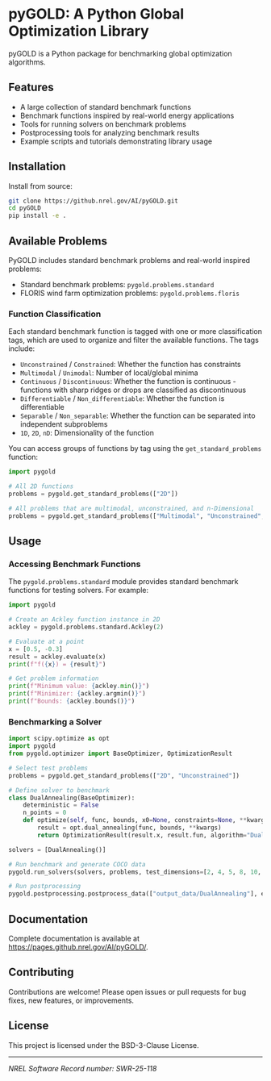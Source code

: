 # pyGOLD: A Python Global Optimization Library

pyGOLD is a Python package for benchmarking global optimization algorithms.

## Features

- A large collection of standard benchmark functions
- Benchmark functions inspired by real-world energy applications
- Tools for running solvers on benchmark problems
- Postprocessing tools for analyzing benchmark results
- Example scripts and tutorials demonstrating library usage

## Installation

Install from source:

```bash
git clone https://github.nrel.gov/AI/pyGOLD.git
cd pyGOLD
pip install -e .
```

## Available Problems

PyGOLD includes standard benchmark problems and real-world inspired problems:

- Standard benchmark problems: `pygold.problems.standard`
- FLORIS wind farm optimization problems: `pygold.problems.floris`

### Function Classification

Each standard benchmark function is tagged with one or more classification tags, which are used to organize and filter the available functions. The tags include:

- `Unconstrained` / `Constrained`: Whether the function has constraints
- `Multimodal` / `Unimodal`: Number of local/global minima
- `Continuous` / `Discontinuous`: Whether the function is continuous - functions with sharp ridges or drops are classified as discontinuous
- `Differentiable` / `Non_differentiable`: Whether the function is differentiable
- `Separable` / `Non_separable`: Whether the function can be separated into independent subproblems
- `1D`, `2D`, `nD`: Dimensionality of the function

You can access groups of functions by tag using the ``get_standard_problems`` function:

```python
import pygold

# All 2D functions
problems = pygold.get_standard_problems(["2D"])

# All problems that are multimodal, unconstrained, and n-Dimensional
problems = pygold.get_standard_problems(["Multimodal", "Unconstrained", "nD"])
```

## Usage

### Accessing Benchmark Functions

The `pygold.problems.standard` module provides standard benchmark functions for testing solvers. For example:

```python
import pygold

# Create an Ackley function instance in 2D
ackley = pygold.problems.standard.Ackley(2)

# Evaluate at a point
x = [0.5, -0.3]
result = ackley.evaluate(x)
print(f"f({x}) = {result}")

# Get problem information
print(f"Minimum value: {ackley.min()}")
print(f"Minimizer: {ackley.argmin()}")
print(f"Bounds: {ackley.bounds()}")
```

### Benchmarking a Solver

```python
import scipy.optimize as opt
import pygold
from pygold.optimizer import BaseOptimizer, OptimizationResult

# Select test problems
problems = pygold.get_standard_problems(["2D", "Unconstrained"])

# Define solver to benchmark
class DualAnnealing(BaseOptimizer):
    deterministic = False
    n_points = 0
    def optimize(self, func, bounds, x0=None, constraints=None, **kwargs):
        result = opt.dual_annealing(func, bounds, **kwargs)
        return OptimizationResult(result.x, result.fun, algorithm="Dual Annealing")

solvers = [DualAnnealing()]

# Run benchmark and generate COCO data
pygold.run_solvers(solvers, problems, test_dimensions=[2, 4, 5, 8, 10, 12], n_iters=5)

# Run postprocessing
pygold.postprocessing.postprocess_data(["output_data/DualAnnealing"], energy_file="output_data/energy_data.csv")
```

## Documentation

Complete documentation is available at https://pages.github.nrel.gov/AI/pyGOLD/.

## Contributing

Contributions are welcome! Please open issues or pull requests for bug fixes, new features, or improvements.

## License

This project is licensed under the BSD-3-Clause License.

---

_NREL Software Record number: SWR-25-118_
